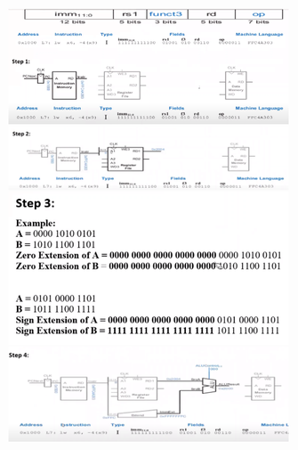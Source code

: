 ![Alt text](/images/step1_single_cycle.png)
![Alt text](/images/step2_single_cycle.png)
![Alt text](/images/step3_single_cycle.png)
![Alt text](/images/step4_single_cycle.png)
